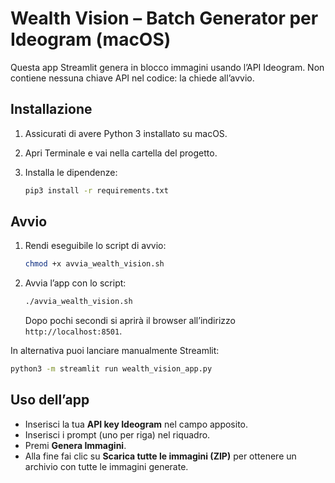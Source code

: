 # Wealth Vision – Batch Generator per Ideogram (macOS)

Questa app Streamlit genera in blocco immagini usando l’API Ideogram. Non contiene nessuna chiave API nel codice: la chiede all’avvio.

## Installazione

1. Assicurati di avere Python 3 installato su macOS.
2. Apri Terminale e vai nella cartella del progetto.
3. Installa le dipendenze:

   ```bash
   pip3 install -r requirements.txt
   ```

## Avvio

1. Rendi eseguibile lo script di avvio:

   ```bash
   chmod +x avvia_wealth_vision.sh
   ```

2. Avvia l’app con lo script:

   ```bash
   ./avvia_wealth_vision.sh
   ```

   Dopo pochi secondi si aprirà il browser all’indirizzo `http://localhost:8501`.

In alternativa puoi lanciare manualmente Streamlit:

```bash
python3 -m streamlit run wealth_vision_app.py
```

## Uso dell’app

- Inserisci la tua **API key Ideogram** nel campo apposito.
- Inserisci i prompt (uno per riga) nel riquadro.
- Premi **Genera Immagini**.
- Alla fine fai clic su **Scarica tutte le immagini (ZIP)** per ottenere un archivio con tutte le immagini generate.
